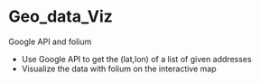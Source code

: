 # Geo_data_Viz
Google API and folium

* Use Google API to get the (lat,lon) of a list of given addresses
* Visualize the data with folium on the interactive map
